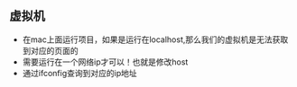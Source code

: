 ## 虚拟机
* 在mac上面运行项目，如果是运行在localhost,那么我们的虚拟机是无法获取到对应的页面的
* 需要运行在一个网络ip才可以！也就是修改host
* 通过ifconfig查询到对应的ip地址
